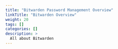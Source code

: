 ```yaml
---
title: "Bitwarden Password Management Overview"
linkTitle: "Bitwarden Overview"
weight: 20
tags: []
categories: []
description: >
  All about Bitwarden
---
```

